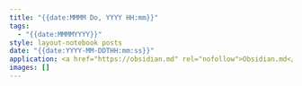 ```yaml
---
title: "{{date:MMMM Do, YYYY HH:mm}}"
tags:
  - "{{date:MMMMYYYY}}"
style: layout-notebook posts
date: "{{date:YYYY-MM-DDTHH:mm:ss}}"
application: <a href="https://obsidian.md" rel="nofollow">Obsidian.md</a>
images: []
---
```

